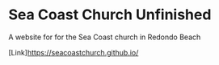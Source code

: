 # Sea Coast Church Unfinished
A website for for the Sea Coast church in Redondo Beach

[Link]https://seacoastchurch.github.io/
